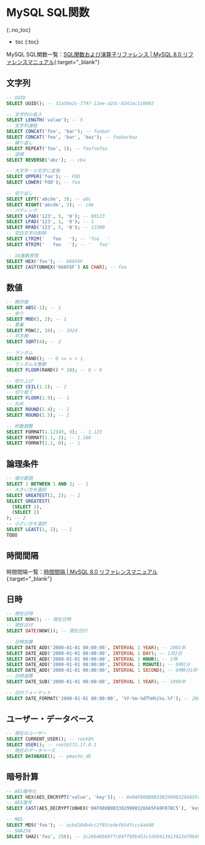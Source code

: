 # MySQL SQL関数
{:.no_toc}

* toc
{:toc}

MySQL SQL関数一覧：[SQL関数および演算子リファレンス \| MySQL 8.0 リファレンスマニュアル](https://dev.mysql.com/doc/refman/8.0/ja/built-in-function-reference.html){:target="_blank"}

## 文字列
```sql
-- UUID
SELECT UUID(); -- 32a50e2c-7797-11ee-a2dc-0242ac110002

-- 文字列の長さ
SELECT LENGTH('value'); -- 5
-- 文字列連結
SELECT CONCAT('foo', 'bar'); -- foobar
SELECT CONCAT('foo', 'bar', 'baz'); -- foobarbaz
-- 繰り返し
SELECT REPEAT('foo', 3); -- foofoofoo
-- 逆順
SELECT REVERSE('abc'); -- cba

-- 大文字・小文字に変換
SELECT UPPER('foo'); -- FOO
SELECT LOWER('FOO'); -- foo

-- 切り出し
SELECT LEFT('abcde', 3); -- abc
SELECT RIGHT('abcde', 3); -- cde
-- パディング
SELECT LPAD('123', 5, '0'); -- 00123
SELECT LPAD('123', 1, '0'); -- 1
SELECT RPAD('123', 5, '0'); -- 12300
-- 空白文字の削除
SELECT LTRIM('   foo   '); -- 'foo   '
SELECT RTRIM('   foo   '); -- '   foo'

-- 16進数表現
SELECT HEX('foo'); -- 666F6F
SELECT CAST(UNHEX('666F6F') AS CHAR); -- foo
```

## 数値
```sql
-- 絶対値
SELECT ABS(-1); -- 1
-- 余り
SELECT MOD(5, 2); -- 1
-- 累乗
SELECT POW(2, 10); -- 1024
-- 平方根
SELECT SQRT(4); -- 2

-- ランダム
SELECT RAND(); -- 0 <= x < 1
-- ランダムな整数
SELECT FLOOR(RAND() * 10); -- 0 ~ 9

-- 切り上げ
SELECT CEIL(1.1); -- 2
-- 切り捨て
SELECT FLOOR(1.9); -- 1
-- 丸め
SELECT ROUND(1.4); -- 1
SELECT ROUND(1.5); -- 2

-- 桁数調整
SELECT FORMAT(1.12345, 3); -- 1.123
SELECT FORMAT(1.1, 3); -- 1.100
SELECT FORMAT(1.1, 0); -- 1
```

## 論理条件
```sql
-- 値の範囲
SELECT 2 BETWEEN 1 AND 3; -- 1
-- 大きい方を選択
SELECT GREATEST(1, 2); -- 2
SELECT GREATEST(
  (SELECT 1),
  (SELECT 2)
); -- 2
-- 小さい方を選択
SELECT LEAST(1, 2); -- 1
TODO
```

## 時間間隔
時間間隔一覧：[時間間隔 \| MySQL 8.0 リファレンスマニュアル](https://dev.mysql.com/doc/refman/8.0/ja/expressions.html#temporal-intervals){:target="_blank"}

## 日時
```sql
-- 現在日時
SELECT NOW(); -- 現在日時
-- 現在日付
SELECT DATE(NOW()); -- 現在日付

-- 日時加算
SELECT DATE_ADD('2000-01-01 00:00:00', INTERVAL 1 YEAR); -- 2001年
SELECT DATE_ADD('2000-01-01 00:00:00', INTERVAL 1 DAY); -- 1月2日
SELECT DATE_ADD('2000-01-01 00:00:00', INTERVAL 1 HOUR); -- 1時
SELECT DATE_ADD('2000-01-01 00:00:00', INTERVAL 1 MINUTE); -- 0時1分
SELECT DATE_ADD('2000-01-01 00:00:00', INTERVAL 1 SECOND); -- 0時0分1秒
-- 日時減算
SELECT DATE_SUB('2000-01-01 00:00:00', INTERVAL 1 YEAR); -- 1999年

-- 日付フォーマット
SELECT DATE_FORMAT('2000-01-01 00:00:00', '%Y-%m-%dT%H%i%s.%f'); -- 2000-01-01T00:00:00.000000
```

## ユーザー・データベース
```sql
-- 現在のユーザー
SELECT CURRENT_USER(); -- root@%
SELECT USER(); -- root@172.17.0.1
-- 現在のデータベース
SELECT DATABASE(); -- pmacho_db
```

## 暗号計算
```sql
-- AES暗号化
SELECT HEX(AES_ENCRYPT('value', 'key')); -- 0x0AF080B9B33829908326665FA9FB7BC5
-- AES復号
SELECT CAST(AES_DECRYPT(UNHEX('0AF080B9B33829908326665FA9FB7BC5'), 'key') AS CHAR); -- value

-- MD5
SELECT MD5('foo'); -- acbd18db4cc2f85cedef654fccc4a4d8
-- SHA256
SELECT SHA2('foo', 256); -- 2c26b46b68ffc68ff99b453c1d30413413422d706483bfa0f98a5e886266e7ae
```

